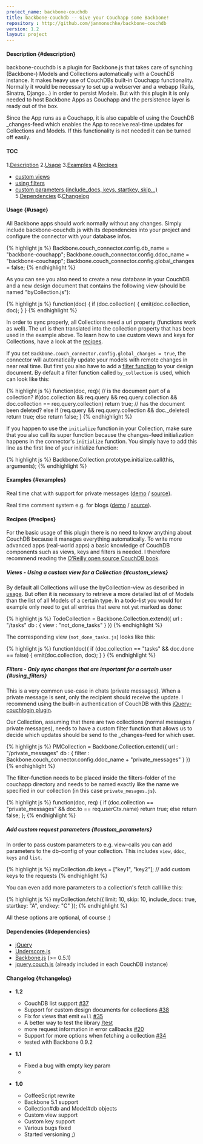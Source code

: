 ```yaml
---
project_name: backbone-couchdb
title: backbone-couchdb -- Give your Couchapp some Backbone!
repository : http://github.com/janmonschke/backbone-couchdb
version: 1.2
layout: project
---
```


#### Description {#description}

backbone-couchdb is a plugin for Backbone.js that takes care of synching (Backbone-) Models and Collections automatically with a CouchDB instance. It makes heavy use of CouchDBs built-in Couchapp functionality. Normally it would be necessary to set up a webserver and a webapp (Rails, Sinatra, Django...) in order to persist Models. But with this plugin it is only needed to host Backbone Apps as Couchapp and the persistence layer is ready out of the box.

Since the App runs as a Couchapp, it is also capable of using the CouchDB \_changes-feed which enables the App to receive real-time updates for Collections and Models. If this functionality is not needed it can be turned off easily.

#### TOC
1.[Description](#description)
2.[Usage](#usage)
3.[Examples](#examples)
4.[Recipes](#recipes)
  - [custom views](#custom_views)
  - [using filters](#using_filters)
  - [custom parameters (include_docs, keys, startkey, skip...)](#custom_parameters)
5.[Dependencies](#dependencies)
6.[Changelog](#changelog)

#### Usage {#usage}
All Backbone apps should work normally without any changes. Simply include backbone-couchdb.js with its dependencies into your project and configure the connector with your database infos.

{% highlight js %}
Backbone.couch_connector.config.db_name = "backbone-couchapp";
Backbone.couch_connector.config.ddoc_name = "backbone-couchapp";
Backbone.couch_connector.config.global_changes = false;
{% endhighlight %}

As you can see you also need to create a new database in your CouchDB and a new design document that contains the following view (should be named "byCollection.js"):

{% highlight js %}
function(doc) {
  if (doc.collection) {
    emit(doc.collection, doc);
  }
}
{% endhighlight %}

In order to sync properly, all Collections need a url property (functions work as well). The url is then translated into the collection property that has been used in the example above. To learn how to use custom views and keys for Collections, have a look at the [recipes](#recipes).

If you set `Backbone.couch_connector.config.global_changes = true`, the connector will automatically update your models with remote changes in near real time.
But first you also have to add a [filter function](http://guide.couchdb.org/draft/notifications.html#filters) to your design document. By default a filter function called `by_collection` is used, which can look like this:

{% highlight js %}
function(doc, req){
  // is the document part of a collection?
  if(doc.collection && req.query && req.query.collection && doc.collection == req.query.collection)
    return true;
  // has the document been deleted?
  else if (req.query && req.query.collection && doc._deleted)
    return true;
  else
    return false;
}
{% endhighlight %}

If you happen to use the `initialize` function in your Collection, make sure that you also call its super function because the changes-feed initialization happens in the connector's `initialize` function.
You simply have to add this line as the first line of your initialize function:

{% highlight js %}
Backbone.Collection.prototype.initialize.call(this, arguments);
{% endhighlight %}

#### Examples {#examples}

Real time chat with support for private messages ([demo](http://backbone.iriscouch.com/backbone-couchapp/_design/backbone_example/index.html) / [source](https://github.com/janmonschke/backbone-couchdb/tree/master/chat_example)).

Real time comment system e.g. for blogs ([demo](ttp://backbone.iriscouch.com/backbone-couchapp/_design/backbone_couchapp_comments/index.html) / [source](https://github.com/janmonschke/backbone-couchdb/tree/master/comments_example)).

#### Recipes {#recipes}
For the basic usage of this plugin there is no need to know anything about CouchDB because it manages everything automatically. To write more advanced apps (real-world apps) a basic knowledge of CouchDB components such as views, keys and filters is needed. I therefore recommend reading the [O’Reilly open source CouchDB book](http://github.com/oreilly/couchdb-guide).

##### Views - Using a custom view for a Collection {#custom_views}
By default all Collections will use the byCollection-view as described in [usage](#usage). But often it is necessary to retrieve a more detailed list of of Models than the list of all Models of a certain type. In a todo-list you would for example only need to get all entries that were not yet marked as done:

{% highlight js %}
TodoCollection = Backbone.Collection.extend({
  url : "/tasks"
  db : {
    view : "not_done_tasks"
  }
})
{% endhighlight %}


The corresponding view (`not_done_tasks.js`) looks like this:

{% highlight js %}
function(doc){
  if (doc.collection == "tasks" && doc.done == false) {
    emit(doc.collection, doc);
  }
}
{% endhighlight %}

##### Filters - Only sync changes that are important for a certain user {#using_filters}

This is a very common use-case in chats (private messages). When a private message is sent, only the recipient should receive the update. I recommend using the built-in authentication of CouchDB with this [jQuery-couchlogin plugin](https://github.com/couchapp/couchdb-login-jquery).

Our Collection, assuming that there are two collections (normal messages / private messages), needs to have a custom filter function that allows us to decide which updates should be send to the \_changes-feed for which user.

{% highlight js %}
PMCollection = Backbone.Collection.extend({
  url : "/private_messages"
  db : {
    filter : Backbone.couch_connector.config.ddoc_name + "private_messages"
  }
})
{% endhighlight %}

The filter-function needs to be placed inside the filters-folder of the couchapp directory and needs to be named exactly like the name we specified in our collection (in this case `private_mesages.js`).

{% highlight js %}
function(doc, req) {
  if (doc.collection == "private_messages" && doc.to == req.userCtx.name)
    return true;
  else
    return false;
};
{% endhighlight %}

##### Add custom request parameters {#custom_parameters}

In order to pass custom parameters to e.g. view-calls you can add parameters to the db-config of your collection. This includes `view`, `ddoc`, `keys` and `list`.

{% highlight js %}
myCollection.db.keys = ["key1", "key2"]; // add custom keys to the requests
{% endhighlight %}

You can even add more parameters to a collection's fetch call like this:

{% highlight js %}
myCollection.fetch({
  limit: 10,
  skip: 10,
  include_docs: true,
  startkey: "A",
  endkey: "C"
});
{% endhighlight %}

All these options are optional, of course :)

#### Dependencies {#dependencies}

- [jQuery](http://www.jquery.com/)
- [Underscore.js](https://github.com/documentcloud/underscore)
- [Backbone.js](https://github.com/documentcloud/backbone) (>= 0.5.1)
- [jquery.couch.js](https://github.com/apache/couchdb/blob/master/share/www/script/jquery.couch.js) (already included in each CouchDB instance)

#### Changelog {#changelog}
- __1.2__
  - CouchDB list support [#37](https://github.com/janmonschke/backbone-couchdb/pull/37)
  - Support for custom design documents for collections [#38](https://github.com/janmonschke/backbone-couchdb/pull/38)
  - Fix for views that emit `null` [#35](https://github.com/janmonschke/backbone-couchdb/pull/35)
  - A better way to test the library [/test](https://github.com/janmonschke/backbone-couchdb/tree/master/test)
  - more request information in error callbacks [#20](https://github.com/janmonschke/backbone-couchdb/issues/20#issuecomment-5461404)
  - Support for more options when fetching a collection [#34](https://github.com/janmonschke/backbone-couchdb/pull/34)
  - tested with Backbone 0.9.2

- __1.1__
  - Fixed a bug with empty key param
  -
- __1.0__
  - CoffeeScript rewrite
  - Backbone 5.1 support
  - Collection#db and Model#db objects
  - Custom view support
  - Custom key support
  - Various bugs fixed
  - Started versioning ;)